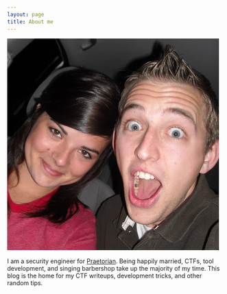 ```yaml
---
layout: page
title: About me 
---
```


<img src="/assets/images/about-me.jpg" alt="About Me">

I am a security engineer for <a href="http://www.praetorian.com/careers">Praetorian</a>. Being happily married, CTFs, tool development, and singing barbershop take up the majority of my time. This blog is the home for my CTF writeups, development tricks, and other random tips.

